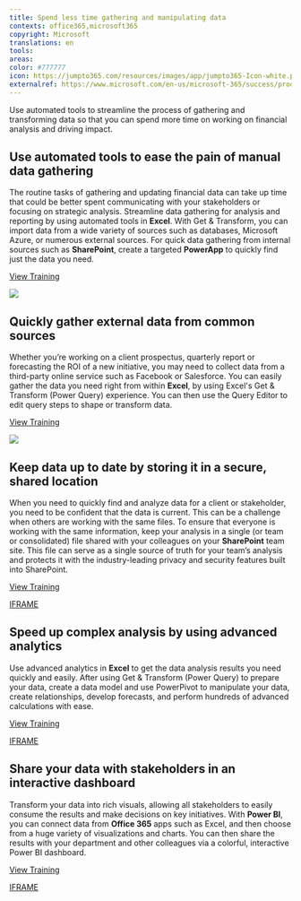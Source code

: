 ```yaml
---
title: Spend less time gathering and manipulating data
contexts: office365,microsoft365
copyright: Microsoft
translations: en
tools: 
areas: 
color: #777777
icon: https://jumpto365.com/resources/images/app/jumpto365-Icon-white.png
externalref: https://www.microsoft.com/en-us/microsoft-365/success/productivitylibrary/spend-less-time-gathering-and-manipulating-data
---
```

Use automated tools to streamline the process of gathering and transforming data so that you can spend more time on working on financial analysis and driving impact.


## Use automated tools to ease the pain of manual data gathering

The routine tasks of gathering and updating financial data can take up time that could be better spent communicating with your stakeholders or focusing on strategic analysis. Streamline data gathering for analysis and reporting by using automated tools in **Excel**. With Get & Transform, you can import data from a wide variety of sources such as databases, Microsoft Azure, or numerous external sources. For quick data gathering from internal sources such as **SharePoint**, create a targeted **PowerApp** to quickly find just the data you need.

[View Training](https://support.office.com/article/Getting-Started-with-Get-Transform-in-Excel-2016-a8310388-2a12-438c-9d29-c6d29cb8df6a)

![](http://img-prod-cms-rt-microsoft-com.akamaized.net/cms/api/am/imageFileData/RE1YjNn?ver=91f1)

## Quickly gather external data from common sources

Whether you’re working on a client prospectus, quarterly report or forecasting the ROI of a new initiative, you may need to collect data from a third-party online service such as Facebook or Salesforce. You can easily gather the data you need right from within **Excel**, by using Excel's Get & Transform (Power Query) experience. You can then use the Query Editor to edit query steps to shape or transform data.

[View Training](https://support.office.com/article/Import-data-from-external-data-sources-Power-Query-be4330b3-5356-486c-a168-b68e9e616f5a)

![](http://img-prod-cms-rt-microsoft-com.akamaized.net/cms/api/am/imageFileData/RE1Yu7I?ver=2b04)

## Keep data up to date by storing it in a secure, shared location

When you need to quickly find and analyze data for a client or stakeholder, you need to be confident that the data is current. This can be a challenge when others are working with the same files. To ensure that everyone is working with the same information, keep your analysis in a single (or team or consolidated) file shared with your colleagues on your **SharePoint** team site. This file can serve as a single source of truth for your team’s analysis and protects it with the industry-leading privacy and security features built into SharePoint.

[View Training](https://support.office.com/article/Video-Create-a-confidential-document-library-e0660483-3d95-4016-a2e9-5dc8d4ac139d)

[IFRAME](https://www.microsoft.com/en-us/videoplayer/embed/RE1US0c)

## Speed up complex analysis by using advanced analytics

Use advanced analytics in **Excel** to get the data analysis results you need quickly and easily. After using Get & Transform (Power Query) to prepare your data, create a data model and use PowerPivot to manipulate your data, create relationships, develop forecasts, and perform hundreds of advanced calculations with ease.

[View Training](https://support.office.com/article/Get-Transform-and-Power-Pivot-in-Excel-42d895c2-d1d7-41d0-88da-d1ed7ecc102d)

[IFRAME](https://www.microsoft.com/en-us/videoplayer/embed/RE1UHz4)

## Share your data with stakeholders in an interactive dashboard

Transform your data into rich visuals, allowing all stakeholders to easily consume the results and make decisions on key initiatives. With **Power BI**, you can connect data from **Office 365** apps such as Excel, and then choose from a huge variety of visualizations and charts. You can then share the results with your department and other colleagues via a colorful, interactive Power BI dashboard.

[View Training](https://powerbi.microsoft.com/guided-learning)

[IFRAME](https://www.microsoft.com/en-us/videoplayer/embed/RE1UML2)

